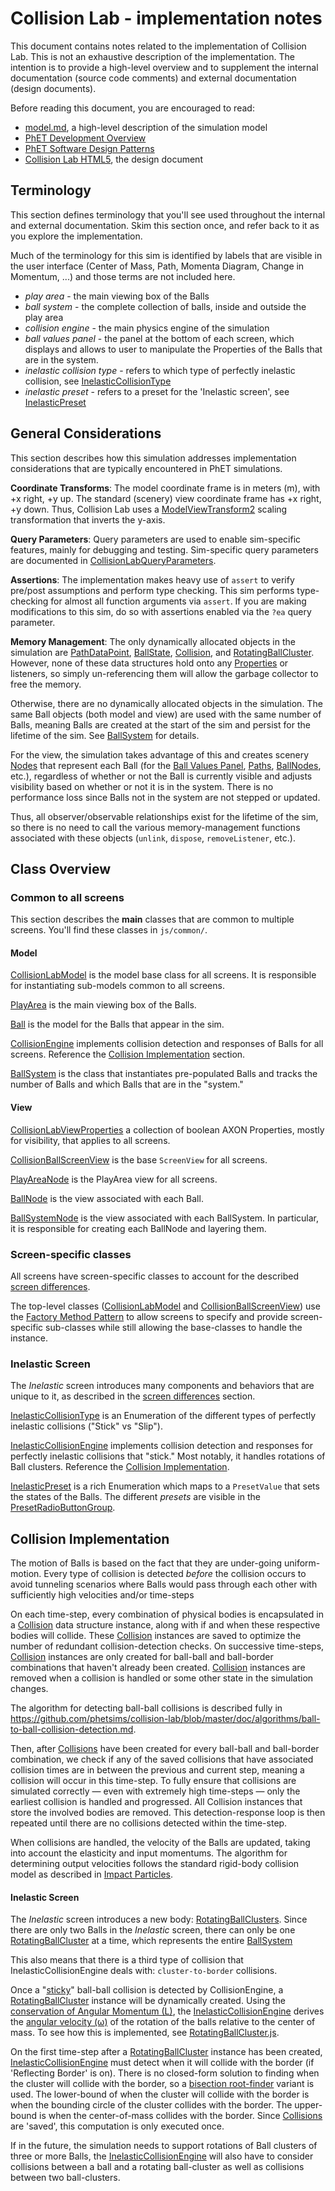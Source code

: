 # Collision Lab - implementation notes

This document contains notes related to the implementation of Collision Lab. This is not an exhaustive description of the implementation. The intention is to provide a high-level overview and to supplement the internal documentation (source code comments) and external documentation (design documents).  

Before reading this document, you are encouraged to read:
* [model.md](https://github.com/phetsims/collision-lab/blob/master/doc/model.md), a high-level description of the simulation model
* [PhET Development Overview](https://github.com/phetsims/phet-info/blob/master/doc/phet-development-overview.md)  
* [PhET Software Design Patterns](https://github.com/phetsims/phet-info/blob/master/doc/phet-software-design-patterns.md)
* [Collision Lab HTML5](https://docs.google.com/document/d/1FwMnpv8LyMZfMYPcASYhI2jtgCXyWrgAjTOx3Po_MsE/), the design document

## Terminology

This section defines terminology that you'll see used throughout the internal and external documentation. Skim this section once, and refer back to it as you explore the implementation.

Much of the terminology for this sim is identified by labels that are visible in the user interface (Center of Mass, Path, Momenta Diagram, Change in Momentum, ...) and those terms are not included here.

* _play area_ - the main viewing box of the Balls
* _ball system_ - the complete collection of balls, inside and outside the play area
* _collision engine_ - the main physics engine of the simulation
* _ball values panel_ - the panel at the bottom of each screen, which displays and allows to user to manipulate the Properties of the Balls that are in the system.
* _inelastic collision type_ - refers to which type of perfectly inelastic collision, see [InelasticCollisionType](../js/inelastic/model/InelasticCollisionType.js)
* _inelastic preset_ - refers to a preset for the 'Inelastic screen', see [InelasticPreset](../js/inelastic/model/InelasticPreset.js)

## General Considerations

This section describes how this simulation addresses implementation considerations that are typically encountered in PhET simulations.

**Coordinate Transforms**: The model coordinate frame is in meters (m), with +x right, +y up. The standard (scenery) view coordinate frame has +x right, +y down. Thus, Collision Lab uses a [ModelViewTransform2](https://github.com/phetsims/phetcommon/blob/master/js/view/ModelViewTransform2.js) scaling transformation that inverts the y-axis.

**Query Parameters**: Query parameters are used to enable sim-specific features, mainly for debugging and testing. Sim-specific query parameters are documented in [CollisionLabQueryParameters](../js/common/CollisionLabQueryParameters.js).

**Assertions**: The implementation makes heavy use of `assert` to verify pre/post assumptions and perform type checking. This sim performs type-checking for almost all function arguments via `assert`. If you are making modifications to this sim, do so with assertions enabled via the `?ea` query parameter.

**Memory Management**: The only dynamically allocated objects in the simulation are [PathDataPoint](../js/common/model/PathDataPoint.js), [BallState](../js/common/model/BallState.js), [Collision](../js/common/model/Collision.js), and [RotatingBallCluster](../js/inelastic/model/RotatingBallCluster.js). However, none of these data structures hold onto any [Properties](https://github.com/phetsims/axon/blob/master/js/Property.js) or listeners, so simply un-referencing them will allow the garbage collector to free the memory.

Otherwise, there are no dynamically allocated objects in the simulation. The same Ball objects (both model and view) are used with the same number of Balls, meaning Balls are created at the start of the sim and persist for the lifetime of the sim. See [BallSystem](../js/common/model/BallSystem.js) for details.

For the view, the simulation takes advantage of this and creates scenery [Nodes](https://github.com/phetsims/scenery/blob/master/js/nodes/Node.js) that represent each Ball (for the [Ball Values Panel](../js/common/view/BallValuesPanel.js), [Paths](../js/common/view/PathsNode.js), [BallNodes](../js/common/view/BallNode.js), etc.), regardless of whether or not the Ball is currently visible and adjusts visibility based on whether or not it is in the system. There is no performance loss since Balls not in the system are not stepped or updated. 

Thus, all observer/observable relationships exist for the lifetime of the sim, so there is no need to call the various memory-management functions associated with these objects (`unlink`, `dispose`, `removeListener`, etc.).

## Class Overview

### Common to all screens

This section describes the **main** classes that are common to multiple screens. You'll find these classes in `js/common/`.

#### Model

[CollisionLabModel](../js/common/model/CollisionLabModel.js) is the model base class for all screens. It is responsible for instantiating sub-models common to all screens.

[PlayArea](../js/common/model/PlayArea.js) is the main viewing box of the Balls.

[Ball](../js/common/model/Ball.js) is the model for the Balls that appear in the sim.

[CollisionEngine](../js/common/model/CollisionEngine.js) implements collision detection and responses of Balls for all screens. Reference the [Collision Implementation](implementation-notes.md#collision-implementation) section.

[BallSystem](../js/common/model/BallSystem.js) is the class that instantiates pre-populated Balls and tracks the number of Balls and which Balls that are in the "system."

#### View

[CollisionLabViewProperties](../js/common/view/CollisionLabViewProperties.js) a collection of boolean AXON Properties, mostly for visibility, that applies to all screens.

[CollisionBallScreenView](../js/common/view/CollisionBallScreenView.js) is the base `ScreenView` for all screens. 

[PlayAreaNode](../js/common/view/PlayAreaNode.js) is the PlayArea view for all screens.

[BallNode](../js/common/view/BallNode.js) is the view associated with each Ball.

[BallSystemNode](../js/common/view/BallSystemNode.js) is the view associated with each BallSystem. In particular, it is responsible for creating each BallNode and layering them.

### Screen-specific classes

All screens have screen-specific classes to account for the described [screen differences](https://github.com/phetsims/collision-lab/blob/master/model.md#screen-differences).

The top-level classes ([CollisionLabModel](../js/common/model/CollisionLabModel.js) and [CollisionBallScreenView](../js/common/view/CollisionBallScreenView.js)) use the [Factory Method Pattern](https://en.wikipedia.org/wiki/Factory_method_pattern) to allow screens to specify and provide screen-specific sub-classes while still allowing the base-classes to handle the instance.

### Inelastic Screen

The _Inelastic_ screen introduces many components and behaviors that are unique to it, as described in the [screen differences](https://github.com/phetsims/collision-lab/blob/master/model.md#screen-differences) section.

[InelasticCollisionType](../js/inelastic/model/InelasticCollisionType.js) is an Enumeration of the different types of perfectly inelastic collisions ("Stick" vs "Slip").

[InelasticCollisionEngine](../js/inelastic/model/InelasticCollisionEngine.js) implements collision detection and responses for perfectly inelastic collisions that "stick." Most notably, it handles rotations of Ball clusters. Reference the [Collision Implementation](https://github.com/phetsims/collision-lab/blob/master/doc/implementation-notes.md#collision-implementation).

[InelasticPreset](../js/inelastic/model/InelasticPreset.js) is a rich Enumeration which maps to a `PresetValue` that sets the states of the Balls. The different _presets_ are visible in the [PresetRadioButtonGroup](../js/inelastic/model/PresetRadioButtonGroup.js).

## Collision Implementation

The motion of Balls is based on the fact that they are under-going uniform-motion. Every type of collision is detected *before* the collision occurs to avoid tunneling scenarios where Balls would pass through each other with sufficiently high velocities and/or time-steps

On each time-step, every combination of physical bodies is encapsulated in a [Collision](../js/common/model/Collision) data structure instance, along with if and when these respective bodies will collide. These [Collision](../js/common/model/Collision) instances are saved to optimize the number of redundant collision-detection checks. On successive time-steps, [Collision](../js/common/model/Collision) instances are only created for ball-ball and ball-border combinations that haven't already been created. [Collision](../js/common/model/Collision) instances are removed when a collision is handled or some other state in the simulation changes.

The algorithm for detecting ball-ball collisions is described fully in https://github.com/phetsims/collision-lab/blob/master/doc/algorithms/ball-to-ball-collision-detection.md.

Then, after [Collisions](../js/common/model/Collision) have been created for every ball-ball and ball-border combination, we check if any of the saved collisions that have associated collision times are in between the previous and current step, meaning a collision will occur in this time-step. To fully ensure that collisions are simulated correctly — even with extremely high time-steps — only the earliest collision is handled and progressed. All Collision instances that store the involved bodies are removed. This detection-response loop is then repeated until there are no collisions detected within the time-step.

When collisions are handled, the velocity of the Balls are updated, taking into account the elasticity and input momentums. The algorithm for determining output velocities follows the standard rigid-body collision model as described in [Impact Particles](http://web.mst.edu/~reflori/be150/Dyn%20Lecture%20Videos/Impact%20Particles%201/Impact%20Particles%201.pdf).

#### Inelastic Screen

The _Inelastic_ screen introduces a new body: [RotatingBallClusters](../js/inelastic/model/RotatingBallCluster.js). Since there are only two Balls in the _Inelastic_ screen, there can only be one [RotatingBallCluster](../js/inelastic/model/RotatingBallCluster.js) at a time, which represents the entire  [BallSystem](../js/common/model/BallSystem.js)

This also means that there is a third type of collision that InelasticCollisionEngine deals with: `cluster-to-border` collisions.

Once a "[sticky](../js/inelastic/model/InelasticCollisionType.js)" ball-ball collision is detected by CollisionEngine, a [RotatingBallCluster](../js/inelastic/model/RotatingBallCluster.js) instance will be dynamically created. Using the [conservation of Angular Momentum (L)](https://en.wikipedia.org/wiki/Angular_momentum#Collection_of_particles), the [InelasticCollisionEngine](../js/inelastic/model/InelasticCollisionEngine.js) derives the [angular velocity (&omega;)](https://en.wikipedia.org/wiki/Angular_velocity) of the rotation of the balls relative to the center of mass. To see how this is implemented, see [RotatingBallCluster.js](../js/inelastic/model/RotatingBallCluster.js).

On the first time-step after a [RotatingBallCluster](../js/inelastic/model/RotatingBallCluster.js) instance has been created, [InelasticCollisionEngine](../js/inelastic/model/InelasticCollisionEngine.js) must detect when it will collide with the border (if 'Reflecting Border' is on). There is no closed-form solution to finding when the cluster will collide with the border, so a [bisection root-finder](https://en.wikipedia.org/wiki/Bisection_method) variant is used. The lower-bound of when the cluster will collide with the border is when the bounding circle of the cluster collides with the border. The upper-bound is when the center-of-mass collides with the border. Since [Collisions](../js/common/model/Collision) are 'saved', this computation is only executed once.

If in the future, the simulation needs to support rotations of Ball clusters of three or more Balls, the [InelasticCollisionEngine](../js/inelastic/model/InelasticCollisionEngine.js) will also have to consider collisions between a ball and a rotating ball-cluster as well as collisions between two ball-clusters.